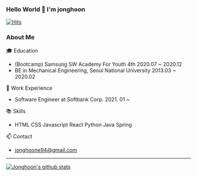 ### Hello World 👋 I'm jonghoon
[![Hits](https://hits.seeyoufarm.com/api/count/incr/badge.svg?url=https%3A%2F%2Fgithub.com%2Fjonghoonok&count_bg=%2379C83D&title_bg=%23555555&icon=&icon_color=%23E7E7E7&title=hits&edge_flat=false)](https://hits.seeyoufarm.com)

### About Me

🎓 Education
- (Bootcamp) Samsung SW Academy For Youth 4th 2020.07 ~ 2020.12
- BE in Mechanical Engineering, Seoul National University 2013.03 ~ 2020.02

🔭 Work Experience
- Software Engineer at Softbank Corp. 2021. 01 ~

📚 Skills

- HTML CSS Javascript React Python Java Spring

📫 Contact

- jonghoone94@gmail.com

---
[![Jonghoon's github stats](https://github-readme-stats.vercel.app/api?username=jonghoonok)](https://github.com/anuraghazra/github-readme-stats)
